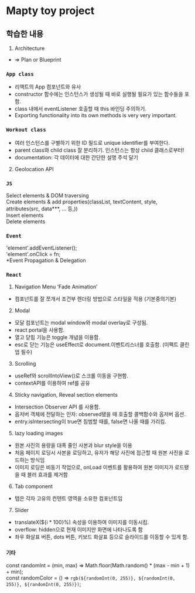 # Mapty toy project

## 학습한 내용

1.  Architecture

- => Plan or Blueprint

### `App class`

- 리액트의 App 컴포넌트와 유사
- constructor 함수에는 인스턴스가 생성될 때 바로 실행될 필요가 있는 함수들을 포함.
- class 내에서 eventListener 호출할 때 this 바인딩 주의하기.
- Exporting functionality into its own methods is very very important.

### `Workout class`

- 여러 인스턴스를 구별하기 위한 ID 필드로 unique identifier를 부여한다.
- parent class와 child class 잘 분리하기. 인스턴스는 항상 child 클래스로부터!
- documentation: 각 데이터에 대한 간단한 설명 주석 달기

2. Geolocation API

### `JS`

Select elements & DOM traversing\
Create elements & add properties(classList, textContent, style, attributes(src, data\*\*\*, … 등,))\
Insert elements\
Delete elements

### `Event`

'element'.addEventListener();\
'element'.onClick = fn;\
\*Event Propagation & Delegation

### `React`

1. Navigation Menu ‘Fade Animation’

- 컴포넌트를 잘 쪼개서 조건부 렌더링 방법으로 스타일을 적용 (기본중의기본)

2. Modal

- 모달 컴포넌트는 modal window와 modal overlay로 구성됨.
- react portal을 사용함.
- 열고 닫힘 기능은 toggle 개념을 이용함.
- esc로 닫는 기능은 useEffect로 document.이벤트리스너를 호출함. (이펙트 클린업 필수)

3. Scrolling

- useRef와 scrollIntoView()로 스크롤 이동을 구현함.
- contextAPI를 이용하여 ref를 공유

4. Sticky navigation, Reveal section elements

- Intersection Observer API 를 사용함.
- 옵저버 객체에 전달하는 인자: observed됐을 때 호출할 콜백함수와 옵저버 옵션.
- entry.isIntersecting이 true면 침범할 때를, false면 나올 때를 가리킴.

5.  lazy loading images

- 원본 사진의 용량을 대폭 줄인 사본과 blur style을 이용
- 처음 페이지 로딩시 사본을 로딩하고, 유저가 해당 사진에 접근할 때 원본 사진을 로드하는 방식임
- 이미지 로딩은 비동기 작업으로, onLoad 이벤트를 활용하여 원본 이미지가 로드됐을 때 블러 효과를 제거함

6. Tab component

- 탭은 각자 고유의 컨텐트 영역을 소유한 컴포넌트임

7. Slider

- translateX(${i \* 100}%) 속성을 이용하여 이미지를 이동시킴.
- overflow: hidden으로 현재 이미지만 화면에 나타나도록 함
- 좌우 화살표 버튼, dots 버튼, 키보드 화살표 등으로 슬라이드를 이동할 수 있게 함.

### `기타`

const randomInt = (min, max) => Math.floor(Math.random() \* (max - min + 1) + min);\
const randomColor = () => `rgb(${randomInt(0, 255)}, ${randomInt(0, 255)}, ${randomInt(0, 255)})`;
